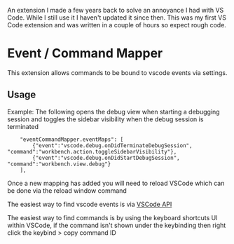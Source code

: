 An extension I made a few years back to solve an annoyance I had with VS Code. While I still use it I haven't updated it since then. This was my first VS Code extension and was written in a couple of hours so expect rough code.

# Event / Command Mapper

This extension allows commands to be bound to vscode events via settings.

## Usage
Example:
The following opens the debug view when starting a debugging session and toggles the sidebar visibility when the debug session is terminated
```
    "eventCommandMapper.eventMaps": [
        {"event":"vscode.debug.onDidTerminateDebugSession", "command":"workbench.action.toggleSidebarVisibility"},
        {"event":"vscode.debug.onDidStartDebugSession", "command":"workbench.view.debug"}
    ],
```

Once a new mapping has added you will need to reload VSCode which can be done via the reload window command

The easiest way to find vscode events is via [VSCode API](https://code.visualstudio.com/api/references/vscode-api)

The easiest way to find commands is by using the keyboard shortcuts UI within VSCode, if the command isn't shown under the keybinding then right click the keybind > copy command ID 